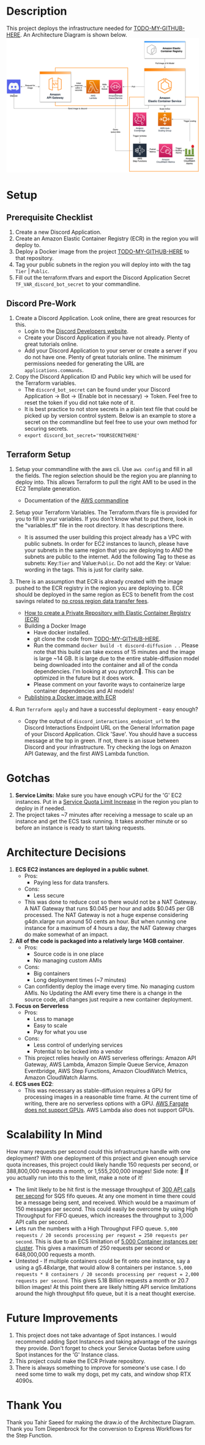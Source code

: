 # Description
This project deploys the infrastructure needed for [TODO-MY-GITHUB-HERE](). An Architecture Diagram is shown below.
![Infrastructure Diagram](/files/discord-diffusion-pic.png)

# Setup
## Prerequisite Checklist
1. Create a new Discord Application.
2. Create an Amazon Elastic Container Registry (ECR) in the region you will deploy to.
3. Deploy a Docker image from the project [TODO-MY-GITHUB-HERE]() to that repository.
4. Tag your public subnets in the region you will deploy into with the tag ```Tier``` | ```Public```.
5. Fill out the terraform.tfvars and export the Discord Application Secret ```TF_VAR_discord_bot_secret``` to your commandline.

## Discord Pre-Work
1. Create a Discord Application. Look online, there are great resources for this. 
    * Login to the [Discord Developers website](https://discord.com/developers/applications).
    * Create your Discord Application if you have not already. Plenty of great tutorials online.
    * Add your Discord Application to your server or create a server if you do not have one. Plenty of great tutorials online. The minimum permissions needed for generating the URL are ```applications.commands```.
2. Copy the Discord Application ID and Public key which will be used for the Terraform variables. 
    * The ```discord_bot_secret``` can be found under your Discord Application -> Bot -> (Enable bot in necessary) -> Token. Feel free to reset the token if you did not take note of it.
    * It is best practice to not store secrets in a plain text file that could be picked up by version control system. Below is an example to store a secret on the commandline but feel free to use your own method for securing secrets. 
    * ```export discord_bot_secret='YOURSECRETHERE'```

## Terraform Setup
1. Setup your commandline with the aws cli. Use ```aws config``` and fill in all the fields. The region selection should be the region you are planning to deploy into. This allows Terraform to pull the right AMI to be used in the EC2 Template generation. 
    * Documentation of the [AWS commandline](https://docs.aws.amazon.com/cli/latest/userguide/cli-chap-configure.html) 
2. Setup your Terraform Variables. The Terraform.tfvars file is provided for you to fill in your variables. If you don't know what to put there, look in the "variables.tf" file in the root directory. It has descriptions there. 
    * It is assumed the user building this project already has a VPC with public subnets. In order for EC2 instances to launch, please have your subnets in the same region that you are deploying to *AND* the subnets are public to the internet. Add the following Tag to these as subnets: Key:```Tier``` and Value:```Public```. Do not add the Key: or Value: wording in the tags. This is just for clarity sake.
3. There is an assumption that ECR is already created with the image pushed to the ECR registry in the region you are deploying to. ECR should be deployed in the same region as ECS to benefit from the cost savings related to [no cross region data transfer fees](https://aws.amazon.com/blogs/containers/understanding-data-transfer-costs-for-aws-container-services/).
    * [How to create a Private Repository with Elastic Container Registry (ECR)](https://docs.aws.amazon.com/AmazonECR/latest/userguide/repository-create.html)
    * Building a Docker Image
        * Have docker installed.
        * git clone the code from [TODO-MY-GITHUB-HERE]().
        * Run the command ```docker build -t discord-diffusion .``` . Please note that this build can take excess of 15 minutes and the image is large ~14 GB. It is large due to the entire stable-diffusion model being downloaded into the container and all of the conda dependencies. I'm looking at you pytorch🤨. This can be optimized in the future but it does work.
        * Please comment on your favorite ways to containerize large container dependencies and AI models!
    * [Publishing a Docker image with ECR](https://docs.aws.amazon.com/AmazonECR/latest/userguide/docker-push-ecr-image.html)

4. Run ```Terraform apply``` and have a successful deployment - easy enough? 
    * Copy the output of ```discord_interactions_endpoint_url``` to the Discord Interactions Endpoint URL on the General Information page of your Discord Application. Click 'Save'. You should have a success message at the top in green. If not, there is an issue between Discord and your infrastructure. Try checking the logs on Amazon API Gateway, and the first AWS Lambda function.

# Gotchas
1. **Service Limits:** Make sure you have enough vCPU for the 'G' EC2 instances. Put in a [Service Quota Limit Increase](https://console.aws.amazon.com/servicequotas/home) in the region you plan to deploy in if needed.
2. The project takes ~7 minutes after receiving a message to scale up an instance and get the ECS task running. It takes another minute or so before an instance is ready to start taking requests.

# Architecture Decisions
1. **ECS EC2 instances are deployed in a public subnet**. 
    * Pros: 
        * Paying less for data transfers.
    * Cons: 
        * Less secure
    * This was done to reduce cost so there would not be a NAT Gateway. A NAT Gateway that runs $0.045 per hour and adds $0.045 per GB processed. The NAT Gateway is not a huge expense considering g4dn.xlarge run around 50 cents an hour. But when running one instance for a maximum of 4 hours a day, the NAT Gateway charges do make somewhat of an impact.
2. **All of the code is packaged into a relatively large 14GB container**. 
    * Pros: 
        * Source code is in one place
        * No managing custom AMIs
    * Cons: 
        * Big containers
        * Long deployment times (~7 minutes)
    * Can confidently deploy the image every time. No managing custom AMIs. No Updating the AMI every time there is a change in the source code, all changes just require a new container deployment.
3. **Focus on Serverless**
    * Pros: 
        * Less to manage
        * Easy to scale
        * Pay for what you use
    * Cons:
        * Less control of underlying services
        * Potential to be locked into a vendor
    * This project relies heavily on AWS serverless offerings: Amazon API Gateway, AWS Lambda, Amazon Simple Queue Service, Amazon Eventbridge, AWS Step Functions, Amazon CloudWatch Metrics, Amazon CloudWatch Alarms.
4. **ECS uses EC2**:
    * This was necessary as stable-diffusion requires a GPU for processing images in a reasonable time frame. At the current time of writing, there are no serverless options with a GPU. [AWS Fargate does not support GPUs](https://github.com/aws/containers-roadmap/issues/88). AWS Lambda also does not support GPUs.

# Scalability In Mind
How many requests per second could this infrastructure handle with one deployment? With one deployment of this project and given enough service quota increases, this project could likely handle 150 requests per second, or 388,800,000 requests a month, or 1,555,200,000 images! Side note: :hammer: If you actually run into this to the limit, make a note of it!
* The limit likely to be hit first is the message throughput of [300 API calls per second](https://docs.aws.amazon.com/AWSSimpleQueueService/latest/SQSDeveloperGuide/quotas-messages.html) for SQS fifo queues. At any one moment in time there could be a message being sent, and received. Which would be a maximum of 150 messages per second. This could easily be overcome by using High Throughput for FIFO queues, which increases the throughput to 3,000 API calls per second.
* Lets run the numbers with a High Throughput FIFO queue. ```5,000 requests / 20 seconds processing per request = 250 requests per second```. This is due to an ECS limitation of [5,000 Container instances per cluster](https://docs.aws.amazon.com/AmazonECS/latest/developerguide/service-quotas.html). This gives a maximum of 250 requests per second or 648,000,000 requests a month.
* Untested - If multiple containers could be fit onto one instance, say a using a g5.48xlarge, that would allow 8 containers per instance. ```5,000 requests * 8 containers / 20 seconds processing per request = 2,000 requests per second```. This gives 5.18 Billion requests a month or 20.7 billion  images! At this point there are likely hitting API service limitations around the high throughput fifo queue, but it is a neat thought exercise.

# Future Improvements
1. This project does not take advantage of Spot instances. I would recommend adding Spot Instances and taking advantage of the savings they provide. Don't forget to check your Service Quotas before using Spot instances for the 'G' Instance class.
2. This project could make the ECR Private repository.
3. There is always something to improve for someone's use case. I do need some time to walk my dogs, pet my cats, and window shop RTX 4090s.

# Thank You
Thank you Tahir Saeed for making the draw.io of the Architecture Diagram. 
Thank you Tom Diepenbrock for the conversion to Express Workflows for the Step Function.